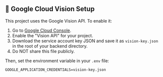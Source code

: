 ## 🔐 Google Cloud Vision Setup

This project uses the Google Vision API. To enable it:

1. Go to [Google Cloud Console](https://console.cloud.google.com/).
2. Enable the "Vision API" for your project.
3. Download the service account key JSON and save it as `vision-key.json` in the root of your backend directory.
4. Do NOT share this file publicly.

Then, set the environment variable in your `.env` file:

```env
GOOGLE_APPLICATION_CREDENTIALS=vision-key.json
